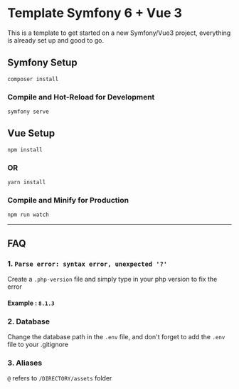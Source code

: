 # Template Symfony 6 + Vue 3

This is a template to get started on a new Symfony/Vue3 project, everything is already set up and good to go.

## Symfony Setup

```symfony
composer install
```

### Compile and Hot-Reload for Development

```symfony
symfony serve
```

## Vue Setup

```vue
npm install
```

### OR

```vue
yarn install
```

### Compile and Minify for Production

```vue
npm run watch
```

---

## FAQ

### 1. `Parse error: syntax error, unexpected '?'`

Create a `.php-version` file and simply type in your php version to fix the error

#### Example : `8.1.3`

### 2. Database

Change the database path in the `.env` file, and don't forget to add the `.env` file to your .gitignore

### 3. Aliases

`@` refers to `/DIRECTORY/assets` folder
